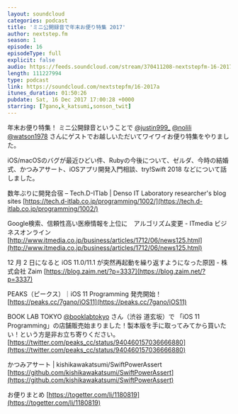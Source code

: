 ```yaml
---
layout: soundcloud
categories: podcast
title: 'ミニ公開録音で年末お便り特集 2017'
author: nextstep.fm
season: 1
episode: 16
episodeType: full
explicit: false
audio: https://feeds.soundcloud.com/stream/370411208-nextstepfm-16-2017a.m4a
length: 111227994
type: podcast
link: https://soundcloud.com/nextstepfm/16-2017a
itunes_duration: 01:50:26
pubdate: Sat, 16 Dec 2017 17:00:28 +0000
starring: [7gano,k_katsumi,sonson_twit]
---
```


年末お便り特集！
ミニ公開録音ということで [@justin999_](https://twitter.com/@justin999_) [@nolili](https://twitter.com/@nolili) [@watson1978](https://twitter.com/@watson1978) さんにゲストでお越しいただいてワイワイお便り特集をやりました。

iOS/macOSのバグが最近ひどい件、Rubyの今後について、ゼルダ、今時の結婚式、かつみアサート、iOSアプリ開発入門相談、try!Swift 2018 などについて話しました。


数年ぶりに開発合宿 – Tech.D-ITlab | Denso IT Laboratory researcher's blog sites
[https://tech.d-itlab.co.jp/programming/1002/](https://tech.d-itlab.co.jp/programming/1002/)

Google検索、信頼性高い医療情報を上位に　アルゴリズム変更 - ITmedia ビジネスオンライン
[http://www.itmedia.co.jp/business/articles/1712/06/news125.html](http://www.itmedia.co.jp/business/articles/1712/06/news125.html)


12 月 2 日になると iOS 11.0/11.1 が突然再起動を繰り返すようになった原因 - 株式会社 Zaim
[https://blog.zaim.net/?p=3337](https://blog.zaim.net/?p=3337)


PEAKS（ピークス）｜iOS 11 Programming 発売開始！
[https://peaks.cc/7gano/iOS11](https://peaks.cc/7gano/iOS11)

BOOK LAB TOKYO [@booklabtokyo](https://twitter.com/@booklabtokyo) さん（渋谷 道玄坂）で
「iOS 11 Programming」の店舗販売始まりました！製本版を手に取ってみてから買いたい！という方是非お立ち寄りください。
[https://twitter.com/peaks_cc/status/940460157036666880](https://twitter.com/peaks_cc/status/940460157036666880)


かつみアサート | kishikawakatsumi/SwiftPowerAssert
[https://github.com/kishikawakatsumi/SwiftPowerAssert](https://github.com/kishikawakatsumi/SwiftPowerAssert)


お便りまとめ
[https://togetter.com/li/1180819](https://togetter.com/li/1180819)
